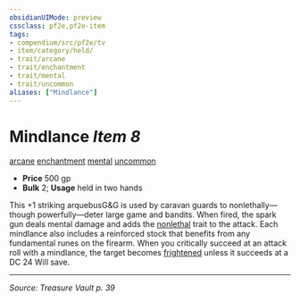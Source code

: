 ```yaml
---
obsidianUIMode: preview
cssclass: pf2e,pf2e-item
tags:
- compendium/src/pf2e/tv
- item/category/held/
- trait/arcane
- trait/enchantment
- trait/mental
- trait/uncommon
aliases: ["Mindlance"]
---
```

# Mindlance *Item 8*  
[arcane](arcane.md "Arcane Tradition Trait")  [enchantment](enchantment.md "Enchantment School Trait")  [mental](mental.md "Mental Effect Trait")  [uncommon](uncommon.md "Uncommon Rarity Trait")  

- **Price** 500 gp
- **Bulk** 2; **Usage** held in two hands

This +1 striking arquebusG&G is used by caravan guards to nonlethally—though powerfully—deter large game and bandits. When fired, the spark gun deals mental damage and adds the [nonlethal](nonlethal.md "Nonlethal Weapon Trait") trait to the attack. Each mindlance also includes a reinforced stock that benefits from any fundamental runes on the firearm. When you critically succeed at an attack roll with a mindlance, the target becomes [frightened](conditions.md#Frightened) unless it succeeds at a DC 24 Will save.


---
*Source: Treasure Vault p. 39*